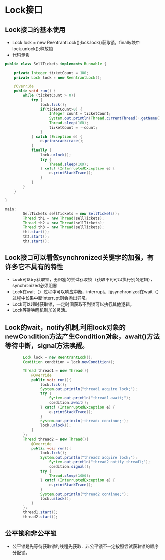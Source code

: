 # Lock接口
## Lock接口的基本使用
* Lock lock = new ReentrantLock();lock.lock()获取锁，finally块中lock.unlock();释放锁
* 代码示例
```java
public class SellTickets implements Runnable {

    private Integer ticketCount = 100;
    private Lock lock = new ReentrantLock();

    @Override
    public void run() {
        while (ticketCount > 0){
            try {
                lock.lock();
                if(ticketCount>0) {
                    Integer count = ticketCount;
                    System.out.println(Thread.currentThread().getName() + "正在出售第" + ticketCount + "张票");
                    Thread.sleep(100);
                    ticketCount = --count;
                }
            } catch (Exception e) {
                e.printStackTrace();
            }
            finally {
                lock.unlock();
                try {
                    Thread.sleep(100);
                } catch (InterruptedException e) {
                    e.printStackTrace();
                }
            }
        }
    }

}

main:
		SellTickets sellTickets = new SellTickets();
		Thread th1 = new Thread(sellTickets);
		Thread th2 = new Thread(sellTickets);
		Thread th3 = new Thread(sellTickets);
		th1.start();
		th2.start();
		th3.start();

```
## Lock接口可以看做synchronized关键字的加强，有许多它不具有的特性
* Lock可以try获取锁，无阻塞的尝试获取锁（获取不到可以执行别的逻辑），synchronized必须阻塞
* Lock在wait（）过程中可以响应中断，interrupt。而synchronized在wait（）过程中如果中断interrupt则会抛出异常。
* Lock可以超时获取锁，一定时间获取不到锁可以执行其他逻辑。
* Lock等待唤醒机制加的灵活。
## Lock的wait，notify机制,利用lock对象的newCondition方法产生Condition对象，await()方法等待中断，signal方法唤醒。
```java
		Lock lock = new ReentrantLock();
		Condition condition = lock.newCondition();

		Thread thread1 = new Thread(){
			@Override
			public void run(){
				lock.lock();
				System.out.println("thread1 acquire lock;");
				try {
					System.out.println("thread1 await;");
					condition.await();
				} catch (InterruptedException e) {
					e.printStackTrace();
				}
				System.out.println("thread1 continue;");
				lock.unlock();
			}
		};
		Thread thread2 = new Thread(){
			@Override
			public void run(){
				lock.lock();
				System.out.println("thread2 acquire lock;");
					System.out.println("thread2 notify thread1;");
					condition.signal();
				try {
					Thread.sleep(1000);
				} catch (InterruptedException e) {
					e.printStackTrace();
				}
				System.out.println("thread2 continue;");
				lock.unlock();
			}
		};
		thread1.start();
		thread2.start();
```

## 公平锁和非公平锁
* 公平锁是先等待获取锁的线程先获取，非公平锁不一定按照尝试获取锁的顺序分配锁。